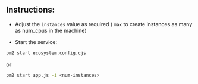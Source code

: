## Instructions:

- Adjust the `instances` value as required ( `max` to create instances as many as num_cpus in the machine)

- Start the service:

```bash
pm2 start ecosystem.config.cjs
```

or

```bash
pm2 start app.js -i <num-instances>
```
